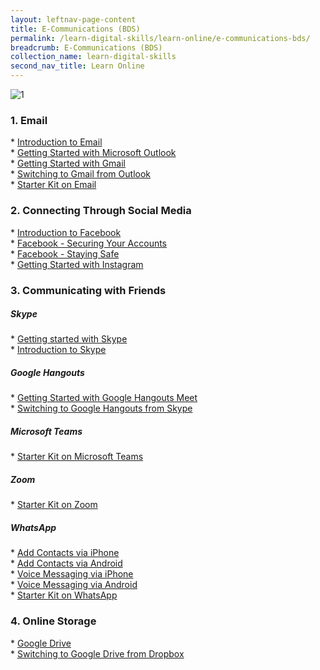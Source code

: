 ```yaml
---
layout: leftnav-page-content
title: E-Communications (BDS)
permalink: /learn-digital-skills/learn-online/e-communications-bds/
breadcrumb: E-Communications (BDS)
collection_name: learn-digital-skills
second_nav_title: Learn Online
---
```

![1](/images/learn-online/e-communication.jpg)

<h3>1. Email</h3>
* <a href="https://www.digitallearn.org/courses/intro-to-email" target="_blank">Introduction to Email</a><br>
* <a href="https://support.office.com/en-us/article/video-view-email-9aa2285c-acee-41eb-89fc-b0630af0a886?ui=en-US&rs=en-US&ad=US" target="_blank">Getting Started with Microsoft Outlook</a><br>
* <a href="https://support.google.com/a/users/answer/9297685" target="_blank">Getting Started with Gmail</a><br>
* <a href="https://support.google.com/a/users/answer/9297879" target="_blank">Switching to Gmail from Outlook</a><br>
* <a href="https://imsilver.imda.gov.sg/files/DREK010720/Tipsheet-Email%20Account_010720.pdf" target="_blank">Starter Kit on Email</a><br>

<h3>2. Connecting Through Social Media</h3>
* <a href="https://www.digitallearn.org/courses/intro-to-facebook" target="_blank">Introduction to Facebook</a><br>
* <a href="https://www.facebook.com/safety/tools/security" target="_blank">Facebook - Securing Your Accounts</a><br>
* <a href="https://www.facebook.com/safety/tools/safety" target="_blank">Facebook - Staying Safe</a><br>
* <a href="https://edu.gcfglobal.org/en/instagram/" target="_blank">Getting Started with Instagram</a><br>

<h3>3. Communicating with Friends</h3>
<h5>Skype</h5>
* <a href="https://support.skype.com/en/skype/windows-desktop/start/" target="_blank">Getting started with Skype</a><br>
* <a href="https://www.digitallearn.org/courses/intro-to-skype" target="_blank">Introduction to Skype</a><br>
     
<h5>Google Hangouts</h5>
* <a href="https://support.google.com/a/users/answer/9302868" target="_blank">Getting Started with Google Hangouts Meet</a><br>
* <a href="https://support.google.com/a/users/answer/9310170" target="_blank">Switching to Google Hangouts from Skype</a><br>

<h5>Microsoft Teams</h5>
* <a href="https://imsilver.imda.gov.sg/files/DREK010720/Tipsheet-MS%20Teams_010720.pdf" target="_blank">Starter Kit on Microsoft Teams</a><br>

<h5>Zoom</h5>
* <a href="https://imsilver.imda.gov.sg/files/DREK010720/Tipsheet-Zoom_010720.pdf" target="_blank">Starter Kit on Zoom</a><br>

<h5>WhatsApp</h5>
* <a href="https://faq.whatsapp.com/en/iphone/20910703">Add Contacts via iPhone</a><br>
* <a href="https://faq.whatsapp.com/en/android/21082107">Add Contacts via Android</a><br>
* <a href="https://faq.whatsapp.com/en/iphone/23702247">Voice Messaging via iPhone</a><br>
* <a href="https://faq.whatsapp.com/en/android/23684991">Voice Messaging via Android</a><br>
* <a href="https://imsilver.imda.gov.sg/files/DREK010720/Tipsheet-WhatsApp_010720.pdf" target="_blank">Starter Kit on WhatsApp</a><br>

<h3>4. Online Storage</h3>
* <a href="https://support.google.com/a/users/answer/9310246" target="_blank">Google Drive</a><br>
* <a href="https://support.google.com/a/users/answer/9310160" target="_blank">Switching to Google Drive from Dropbox</a><br>
 
